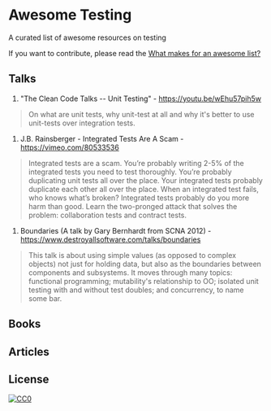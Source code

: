 # Awesome Testing
A curated list of awesome resources on testing

If you want to contribute, please read the [What makes for an awesome list?](https://github.com/sindresorhus/awesome/blob/master/awesome.md)

## Talks

1. "The Clean Code Talks -- Unit Testing" - https://youtu.be/wEhu57pih5w
> On what are unit tests, why unit-test at all and why it's better to use unit-tests over integration tests.

1. J.B. Rainsberger - Integrated Tests Are A Scam - https://vimeo.com/80533536
> Integrated tests are a scam. You’re probably writing 2-5% of the integrated tests you need to test thoroughly. You’re probably duplicating unit tests all over the place. Your integrated tests probably duplicate each other all over the place. When an integrated test fails, who knows what’s broken? Integrated tests probably do you more harm than good. Learn the two-pronged attack that solves the problem: collaboration tests and contract tests.

1. Boundaries (A talk by Gary Bernhardt from SCNA 2012) - https://www.destroyallsoftware.com/talks/boundaries
> This talk is about using simple values (as opposed to complex objects) not just for holding data, but also as the  boundaries between components and subsystems. It moves through many topics: functional programming; mutability's relationship to OO; isolated unit testing with and without test doubles; and concurrency, to name some bar.

## Books

## Articles

## License

[![CC0](http://i.creativecommons.org/p/zero/1.0/88x31.png)](http://creativecommons.org/publicdomain/zero/1.0/)
